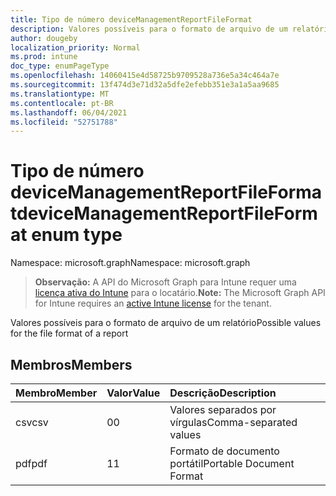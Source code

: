 ```yaml
---
title: Tipo de número deviceManagementReportFileFormat
description: Valores possíveis para o formato de arquivo de um relatório
author: dougeby
localization_priority: Normal
ms.prod: intune
doc_type: enumPageType
ms.openlocfilehash: 14060415e4d58725b9709528a736e5a34c464a7e
ms.sourcegitcommit: 13f474d3e71d32a5dfe2efebb351e3a1a5aa9685
ms.translationtype: MT
ms.contentlocale: pt-BR
ms.lasthandoff: 06/04/2021
ms.locfileid: "52751788"
---
```

# <a name="devicemanagementreportfileformat-enum-type"></a><span data-ttu-id="5d590-103">Tipo de número deviceManagementReportFileFormat</span><span class="sxs-lookup"><span data-stu-id="5d590-103">deviceManagementReportFileFormat enum type</span></span>

<span data-ttu-id="5d590-104">Namespace: microsoft.graph</span><span class="sxs-lookup"><span data-stu-id="5d590-104">Namespace: microsoft.graph</span></span>

> <span data-ttu-id="5d590-105">**Observação:** A API do Microsoft Graph para Intune requer uma [licença ativa do Intune](https://go.microsoft.com/fwlink/?linkid=839381) para o locatário.</span><span class="sxs-lookup"><span data-stu-id="5d590-105">**Note:** The Microsoft Graph API for Intune requires an [active Intune license](https://go.microsoft.com/fwlink/?linkid=839381) for the tenant.</span></span>

<span data-ttu-id="5d590-106">Valores possíveis para o formato de arquivo de um relatório</span><span class="sxs-lookup"><span data-stu-id="5d590-106">Possible values for the file format of a report</span></span>

## <a name="members"></a><span data-ttu-id="5d590-107">Membros</span><span class="sxs-lookup"><span data-stu-id="5d590-107">Members</span></span>
|<span data-ttu-id="5d590-108">Membro</span><span class="sxs-lookup"><span data-stu-id="5d590-108">Member</span></span>|<span data-ttu-id="5d590-109">Valor</span><span class="sxs-lookup"><span data-stu-id="5d590-109">Value</span></span>|<span data-ttu-id="5d590-110">Descrição</span><span class="sxs-lookup"><span data-stu-id="5d590-110">Description</span></span>|
|:---|:---|:---|
|<span data-ttu-id="5d590-111">csv</span><span class="sxs-lookup"><span data-stu-id="5d590-111">csv</span></span>|<span data-ttu-id="5d590-112">0</span><span class="sxs-lookup"><span data-stu-id="5d590-112">0</span></span>|<span data-ttu-id="5d590-113">Valores separados por vírgulas</span><span class="sxs-lookup"><span data-stu-id="5d590-113">Comma-separated values</span></span>|
|<span data-ttu-id="5d590-114">pdf</span><span class="sxs-lookup"><span data-stu-id="5d590-114">pdf</span></span>|<span data-ttu-id="5d590-115">1</span><span class="sxs-lookup"><span data-stu-id="5d590-115">1</span></span>|<span data-ttu-id="5d590-116">Formato de documento portátil</span><span class="sxs-lookup"><span data-stu-id="5d590-116">Portable Document Format</span></span>|




